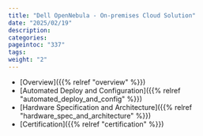 ```yaml
---
title: "Dell OpenNebula - On-premises Cloud Solution"
date: "2025/02/19"
description:
categories:
pageintoc: "337"
tags:
weight: "2"
---
```


<a id="dell-opennebula-onprem-cloud-solution"></a>

<!--# Dell OpenNebula - On-premises Cloud Solution -->

* [Overview]({{% relref "overview" %}})
* [Automated Deploy and Configuration]({{% relref "automated_deploy_and_config" %}})
* [Hardware Specification and Architecture]({{% relref "hardware_spec_and_architecture" %}})
* [Certification]({{% relref "certification" %}})

